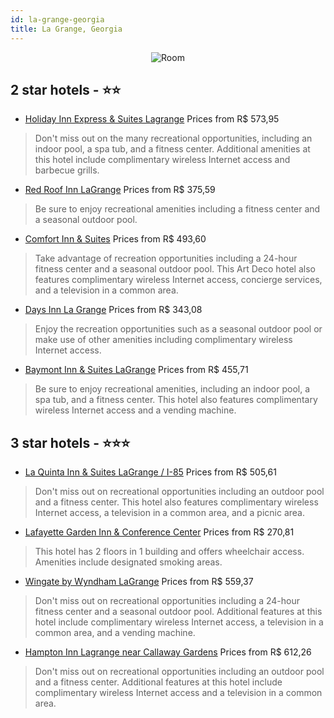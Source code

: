 ```yaml
---
id: la-grange-georgia
title: La Grange, Georgia
---
```


<center><img src="https://i.travelapi.com/hotels/1000000/120000/118500/118467/0eefcf14_z.jpg" alt="Room" /></center>


##  2 star hotels - ⭐️⭐️

-    [Holiday Inn Express & Suites Lagrange](https://us.hurb.com/hotels/la-grange/holiday-inn-express-suites-lagrange-JNP-JP882420?cmp=18055) Prices from R$ 573,95
   > Don't miss out on the many recreational opportunities, including an indoor pool, a spa tub, and a fitness center. Additional amenities at this hotel include complimentary wireless Internet access and barbecue grills.
-    [Red Roof Inn LaGrange](https://us.hurb.com/hotels/la-grange/red-roof-inn-lagrange-JNP-JP184904?cmp=18055) Prices from R$ 375,59
   > Be sure to enjoy recreational amenities including a fitness center and a seasonal outdoor pool.
-    [Comfort Inn & Suites](https://us.hurb.com/hotels/la-grange/comfort-inn-suites-JNP-JP077027?cmp=18055) Prices from R$ 493,60
   > Take advantage of recreation opportunities including a 24-hour fitness center and a seasonal outdoor pool. This Art Deco hotel also features complimentary wireless Internet access, concierge services, and a television in a common area.
-    [Days Inn La Grange](https://us.hurb.com/hotels/la-grange/days-inn-la-grange-JNP-JP077028?cmp=18055) Prices from R$ 343,08
   > Enjoy the recreation opportunities such as a seasonal outdoor pool or make use of other amenities including complimentary wireless Internet access.
-    [Baymont Inn & Suites LaGrange](https://us.hurb.com/hotels/la-grange/baymont-inn-suites-lagrange-JNP-JP998240?cmp=18055) Prices from R$ 455,71
   > Be sure to enjoy recreational amenities, including an indoor pool, a spa tub, and a fitness center. This hotel also features complimentary wireless Internet access and a vending machine.

##  3 star hotels - ⭐️⭐️⭐️

-    [La Quinta Inn & Suites LaGrange / I-85](https://us.hurb.com/hotels/la-grange/la-quinta-inn-suites-lagrange-i-85-JNP-JP198001?cmp=18055) Prices from R$ 505,61
   > Don't miss out on recreational opportunities including an outdoor pool and a fitness center. This hotel also features complimentary wireless Internet access, a television in a common area, and a picnic area.
-    [Lafayette Garden Inn & Conference Center](https://us.hurb.com/hotels/la-grange/lafayette-garden-inn-conference-center-JNP-JP177150?cmp=18055) Prices from R$ 270,81
   > This hotel has 2 floors in 1 building and offers wheelchair access. Amenities include designated smoking areas.
-    [Wingate by Wyndham LaGrange](https://us.hurb.com/hotels/la-grange/wingate-by-wyndham-lagrange-JNP-JP077032?cmp=18055) Prices from R$ 559,37
   > Don't miss out on recreational opportunities including a 24-hour fitness center and a seasonal outdoor pool. Additional features at this hotel include complimentary wireless Internet access, a television in a common area, and a vending machine.
-    [Hampton Inn Lagrange near Callaway Gardens](https://us.hurb.com/hotels/la-grange/hampton-inn-lagrange-near-callaway-gardens-JNP-JP186139?cmp=18055) Prices from R$ 612,26
   > Don't miss out on recreational opportunities including an outdoor pool and a fitness center. Additional features at this hotel include complimentary wireless Internet access and a television in a common area.
